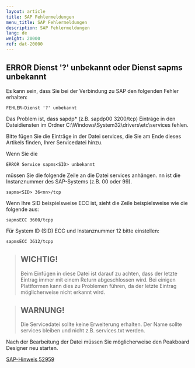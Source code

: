 ```yaml
---
layout: article
title: SAP Fehlermeldungen
menu_title: SAP Fehlermeldungen
description: SAP Fehlermeldungen
lang: de
weight: 20000
ref: dat-20000
---
```


## ERROR Dienst '?' unbekannt oder Dienst sapms unbekannt

Es kann sein, dass Sie bei der Verbindung zu SAP den folgenden Fehler erhalten:

```
FEHLER-Dienst '?' unbekannt
```


Das Problem ist, dass sapdp* (z.B. sapdp00 3200/tcp) Einträge in den Dateidiensten im Ordner C:\Windows\System32\drivers\etc\services fehlen.

Bitte fügen Sie die Einträge in der Datei services, die Sie am Ende dieses Artikels finden, Ihrer Servicedatei hinzu.

Wenn Sie die

```
ERROR Service sapms<SID> unbekannt
```

 
müssen Sie die folgende Zeile an die Datei services anhängen. nn ist die Instanznummer des SAP-Systems (z.B. 00 oder 99).

```
sapms<SID> 36<nn>/tcp
```

  
Wenn Ihre SID beispielsweise ECC ist, sieht die Zeile beispielsweise wie die folgende aus:

```
sapmsECC 3600/tcpp  
```


Für System ID (SID) ECC und Instanznummer 12 bitte einstellen:

```
sapmsECC 3612/tcpp
```

> ## WICHTIG!
>
> Beim Einfügen in diese Datei ist darauf zu achten, dass der letzte Eintrag immer mit einem Return abgeschlossen wird. Bei einigen Plattformen kann dies zu Problemen führen, da der letzte Eintrag möglicherweise nicht erkannt wird.

> ## WARNUNG!
>
>Die Servicedatei sollte keine Erweiterung erhalten. Der Name sollte services bleiben und nicht z.B. services.txt werden.

Nach der Bearbeitung der Datei müssen Sie möglicherweise den Peakboard Designer neu starten.

[SAP-Hinweis 52959](https://launchpad.support.sap.com/#/notes/52959)
